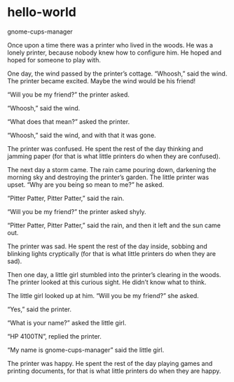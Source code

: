 # hello-world

gnome-cups-manager


Once upon a time there was a printer who lived in the woods. He was a lonely printer, because nobody knew how to configure him. He hoped and hoped for someone to play with.

One day, the wind passed by the printer’s cottage. “Whoosh,” said the wind. The printer became excited. Maybe the wind would be his friend!

“Will you be my friend?” the printer asked.

“Whoosh,” said the wind.

“What does that mean?” asked the printer.

“Whoosh,” said the wind, and with that it was gone.

The printer was confused. He spent the rest of the day thinking and jamming paper (for that is what little printers do when they are confused).

The next day a storm came. The rain came pouring down, darkening the morning sky and destroying the printer’s garden. The little printer was upset. “Why are you being so mean to me?” he asked.

“Pitter Patter, Pitter Patter,” said the rain.

“Will you be my friend?” the printer asked shyly.

“Pitter Patter, Pitter Patter,” said the rain, and then it left and the sun came out.

The printer was sad. He spent the rest of the day inside, sobbing and blinking lights cryptically (for that is what little printers do when they are sad).

Then one day, a little girl stumbled into the printer’s clearing in the woods. The printer looked at this curious sight. He didn’t know what to think.

The little girl looked up at him. “Will you be my friend?” she asked.

“Yes,” said the printer.

“What is your name?” asked the little girl.

“HP 4100TN”, replied the printer.

“My name is gnome-cups-manager” said the little girl.

The printer was happy. He spent the rest of the day playing games and printing documents, for that is what little printers do when they are happy.
